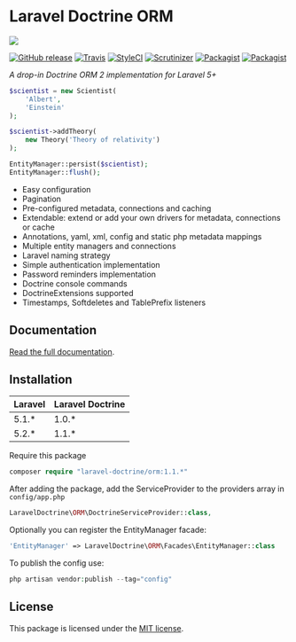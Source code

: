# Laravel Doctrine ORM

<img src="https://cloud.githubusercontent.com/assets/7728097/12726966/cf009822-c91a-11e5-8f19-63ce1d77e8b2.jpg"/>

[![GitHub release](https://img.shields.io/github/release/laravel-doctrine/orm.svg?style=flat-square)](https://packagist.org/packages/laravel-doctrine/orm)
[![Travis](https://img.shields.io/travis/laravel-doctrine/orm.svg?style=flat-square)](https://travis-ci.org/laravel-doctrine/orm)
[![StyleCI](https://styleci.io/repos/39036008/shield)](https://styleci.io/repos/39036008)
[![Scrutinizer](https://img.shields.io/scrutinizer/g/laravel-doctrine/orm.svg?style=flat-square)](https://github.com/laravel-doctrine/orm)
[![Packagist](https://img.shields.io/packagist/dm/laravel-doctrine/orm.svg?style=flat-square)](https://packagist.org/packages/laravel-doctrine/orm)
[![Packagist](https://img.shields.io/packagist/dt/laravel-doctrine/orm.svg?style=flat-square)](https://packagist.org/packages/laravel-doctrine/orm)

*A drop-in Doctrine ORM 2 implementation for Laravel 5+*

```php
$scientist = new Scientist(
    'Albert', 
    'Einstein'
);

$scientist->addTheory(
    new Theory('Theory of relativity')
);

EntityManager::persist($scientist);
EntityManager::flush();
```

* Easy configuration
* Pagination
* Pre-configured metadata, connections and caching
* Extendable: extend or add your own drivers for metadata, connections or cache
* Annotations, yaml, xml, config and static php metadata mappings
* Multiple entity managers and connections
* Laravel naming strategy
* Simple authentication implementation
* Password reminders implementation
* Doctrine console commands
* DoctrineExtensions supported
* Timestamps, Softdeletes and TablePrefix listeners 

## Documentation

[Read the full documentation](http://laraveldoctrine.org/docs/current/orm).

## Installation

 Laravel  | Laravel Doctrine
:---------|:----------
 5.1.*    | 1.0.*
 5.2.*    | 1.1.*

Require this package  

```php
composer require "laravel-doctrine/orm:1.1.*"
```

After adding the package, add the ServiceProvider to the providers array in `config/app.php`

```php
LaravelDoctrine\ORM\DoctrineServiceProvider::class,
```

Optionally you can register the EntityManager facade:

```php
'EntityManager' => LaravelDoctrine\ORM\Facades\EntityManager::class
```

To publish the config use:

```php
php artisan vendor:publish --tag="config"
```

## License

This package is licensed under the [MIT license](https://github.com/laravel-doctrine/orm/blob/master/LICENSE).
